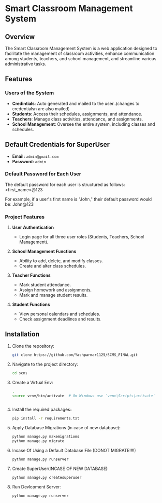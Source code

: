 # Smart Classroom Management System

## Overview
The Smart Classroom Management System is a web application designed to facilitate the management of classroom activities, enhance communication among students, teachers, and school management, and streamline various administrative tasks.

## Features

### Users of the System
- **Credintials**: Auto generated and mailed to the user..(changes to credentialsn are also mailed)
- **Students**: Access their schedules, assignments, and attendance.
- **Teachers**: Manage class activities, attendance, and assignments.
- **School Management**: Oversee the entire system, including classes and schedules.

## Default Credentials for SuperUser

- **Email:** `admin@gmail.com`
- **Password:** `admin`

### Default Password for Each User

The default password for each user is structured as follows:
<first_name>@123

For example, if a user's first name is "John," their default password would be:
John@123





### Project Features
1. **User Authentication**
   - Login page for all three user roles (Students, Teachers, School Management).

2. **School Management Functions**
   - Ability to add, delete, and modify classes.
   - Create and alter class schedules.

3. **Teacher Functions**
   - Mark student attendance.
   - Assign homework and assignments.
   - Mark and manage student results.

4. **Student Functions**
   - View personal calendars and schedules.
   - Check assignment deadlines and results.

## Installation

1. Clone the repository:
   ```bash
   git clone https://github.com/Yashparmar1125/SCMS_FINAL.git
   
2. Navigate to the project directory:
   ```bash
   cd scms

3. Create a Virtual Env:
   ```bash
   .
   source venv/bin/activate  # On Windows use `venv\Scripts\activate`
 
4. Install the required packages::
   ```bash
   pip install -r requirements.txt

5. Apply Database Migrations (in case of new database):
   ```bash
   python manage.py makemigrations
   python manage.py migrate
   
6. Incase Of Using a Default Database File (DONOT MIGRATE!!!!)
   ```bash
   python manage.py runserver
   
8. Create SuperUser(INCASE OF NEW DATABASE)
   ```bash
   python manage.py createsuperuser

7. Run Devlopment Server:
   ```bash
   python manage.py runserver
   




